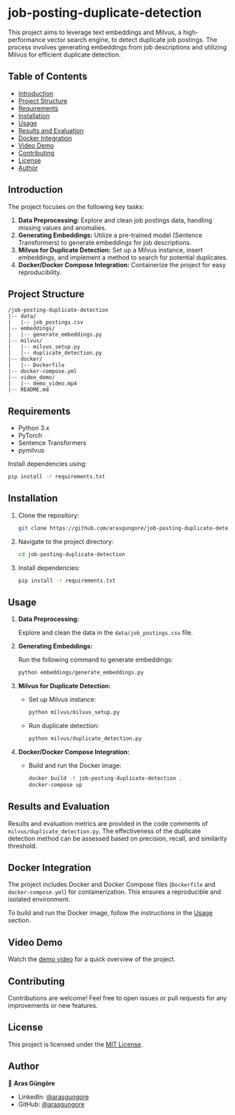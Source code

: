 # job-posting-duplicate-detection

This project aims to leverage text embeddings and Milvus, a high-performance vector search engine, to detect duplicate job postings. The process involves generating embeddings from job descriptions and utilizing Milvus for efficient duplicate detection.



## Table of Contents

- [Introduction](#introduction)
- [Project Structure](#project-structure)
- [Requirements](#requirements)
- [Installation](#installation)
- [Usage](#usage)
- [Results and Evaluation](#results-and-evaluation)
- [Docker Integration](#docker-integration)
- [Video Demo](#video-demo)
- [Contributing](#contributing)
- [License](#license)
- [Author](#author)



## Introduction

The project focuses on the following key tasks:

1. **Data Preprocessing:** Explore and clean job postings data, handling missing values and anomalies.
2. **Generating Embeddings:** Utilize a pre-trained model (Sentence Transformers) to generate embeddings for job descriptions.
3. **Milvus for Duplicate Detection:** Set up a Milvus instance, insert embeddings, and implement a method to search for potential duplicates.
4. **Docker/Docker Compose Integration:** Containerize the project for easy reproducibility.



## Project Structure

```plaintext
/job-posting-duplicate-detection
|-- data/
|   |-- job_postings.csv
|-- embeddings/
|   |-- generate_embeddings.py
|-- milvus/
|   |-- milvus_setup.py
|   |-- duplicate_detection.py
|-- docker/
|   |-- Dockerfile
|-- docker-compose.yml
|-- video_demo/
|   |-- demo_video.mp4
|-- README.md
```



## Requirements

- Python 3.x
- PyTorch
- Sentence Transformers
- pymilvus

Install dependencies using:

```bash
pip install -r requirements.txt
```



## Installation

1. Clone the repository:

   ```bash
   git clone https://github.com/arasgungore/job-posting-duplicate-detection.git
   ```

2. Navigate to the project directory:

   ```bash
   cd job-posting-duplicate-detection
   ```

3. Install dependencies:

   ```bash
   pip install -r requirements.txt
   ```



## Usage

1. **Data Preprocessing:**

   Explore and clean the data in the `data/job_postings.csv` file.

2. **Generating Embeddings:**

   Run the following command to generate embeddings:

   ```bash
   python embeddings/generate_embeddings.py
   ```

3. **Milvus for Duplicate Detection:**

   - Set up Milvus instance:

     ```bash
     python milvus/milvus_setup.py
     ```

   - Run duplicate detection:

     ```bash
     python milvus/duplicate_detection.py
     ```

4. **Docker/Docker Compose Integration:**

   - Build and run the Docker image:

     ```bash
     docker build -t job-posting-duplicate-detection .
     docker-compose up
     ```



## Results and Evaluation

Results and evaluation metrics are provided in the code comments of `milvus/duplicate_detection.py`. The effectiveness of the duplicate detection method can be assessed based on precision, recall, and similarity threshold.



## Docker Integration

The project includes Docker and Docker Compose files (`Dockerfile` and `docker-compose.yml`) for containerization. This ensures a reproducible and isolated environment.

To build and run the Docker image, follow the instructions in the [Usage](#usage) section.



## Video Demo

Watch the [demo video](./video_demo/demo_video.mp4) for a quick overview of the project.



## Contributing

Contributions are welcome! Feel free to open issues or pull requests for any improvements or new features.



## License

This project is licensed under the [MIT License](LICENSE).



## Author

👤 **Aras Güngöre**

- LinkedIn: [@arasgungore](https://www.linkedin.com/in/arasgungore)
- GitHub: [@arasgungore](https://github.com/arasgungore)
